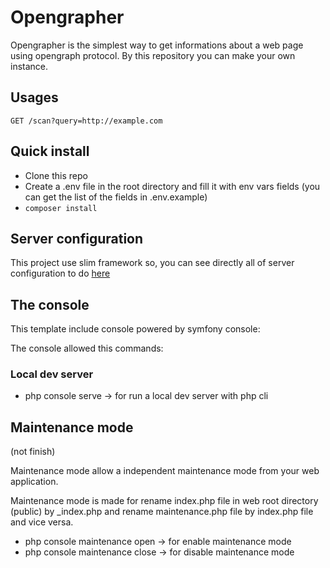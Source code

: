 # Opengrapher

Opengrapher is the simplest way to get informations about a web page using opengraph protocol. By this repository you can make your own instance.

## Usages

`GET /scan?query=http://example.com`

## Quick install

- Clone this repo
- Create a .env file in the root directory and fill it with env vars fields (you can get the list of the fields in .env.example)
- `composer install`

## Server configuration

This project use slim framework so, you can see directly all of server configuration to do [here](https://www.slimframework.com/docs/start/web-servers.html)

## The console

This template include console powered by symfony console:

The console allowed this commands:

### Local dev server

- php console serve -> for run a local dev server with php cli

## Maintenance mode

(not finish)

Maintenance mode allow a independent maintenance mode from your web application.

Maintenance mode is made for rename index.php file in web root directory (public) by _index.php and rename maintenance.php file by index.php file and vice versa.

- php console maintenance open -> for enable maintenance mode
- php console maintenance close -> for disable maintenance mode